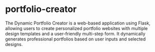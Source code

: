 # portfolio-creator
The Dynamic Portfolio Creator is a web-based application using Flask, allowing users to create personalized portfolio websites with multiple design templates and a user-friendly multi-step form. It dynamically generates professional portfolios based on user inputs and selected designs.

